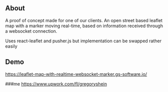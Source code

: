 
## About

A proof of concept made for one of our clients.
An open street based leaflet map with a marker moving real-time, based on information received through a websocket connection.

Uses react-leaflet and pusher.js but implementation can be swapped rather easily


## Demo

https://leaflet-map-with-realtime-websocket-marker.gs-software.io/

###me
https://www.upwork.com/fl/gregoryshein
